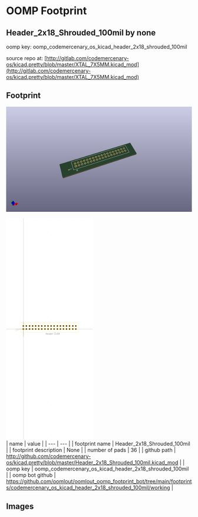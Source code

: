 # OOMP Footprint  
## Header_2x18_Shrouded_100mil  by none  
  
oomp key: oomp_codemercenary_os_kicad_header_2x18_shrouded_100mil  
  
source repo at: [http://gitlab.com/codemercenary-os/kicad.pretty/blob/master/XTAL_7X5MM.kicad_mod](http://gitlab.com/codemercenary-os/kicad.pretty/blob/master/XTAL_7X5MM.kicad_mod)  
## Footprint  
  
[![working_kicad_pcb_3d.png](working_kicad_pcb_3d_600.png)](working_kicad_pcb_3d.png)  
  
[![working.png](working_600.png)](working.png)  
| name | value | 
| --- | --- | 
| footprint name | Header_2x18_Shrouded_100mil | 
| footprint description | None | 
| number of pads | 36 | 
| github path | http://github.com/codemercenary-os/kicad.pretty/blob/master/Header_2x18_Shrouded_100mil.kicad_mod | 
| oomp key | oomp_codemercenary_os_kicad_header_2x18_shrouded_100mil | 
| oomp bot github | https://github.com/oomlout/oomlout_oomp_footprint_bot/tree/main/footprints/codemercenary_os_kicad_header_2x18_shrouded_100mil/working | 
## Images  
